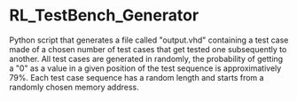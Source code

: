 # RL_TestBench_Generator

Python script that generates a file called "output.vhd" containing a test case made of a chosen number of test cases that get tested one subsequently to another. All test cases are generated in randomly, the probability of getting a "0" as a value in a given position of the test sequence is approximatively 79%.
Each test case sequence has a random length and starts from a randomly chosen memory address.
